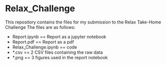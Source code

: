 # Relax_Challenge
This repository contains the files for my submission to the Relax Take-Home Challenge
The files are as follows:

- Report.ipynb == Report as a jupyter notebook
- Report.pdf == Report as a pdf
- Relax_Challenge.ipynb == code
- *.csv == 2 CSV files containing the raw data
- *.png == 3 figures used in the report notebook
